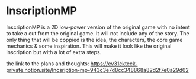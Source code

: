 # InscriptionMP
InscriptionMP is a 2D low-power version of the original game with no intent to take a cut from the original game. It will not include any of the story. The only thing that will be coppied is the idea, the characters, the core game mechanics & some inspiration.
This will make it look like the original inscription but with a lot of extra steps.

the link to the plans and thoughts: https://ev31ckteck-private.notion.site/Incsription-mp-943c3e7d8cc348868a82d2f7e0a29d62
